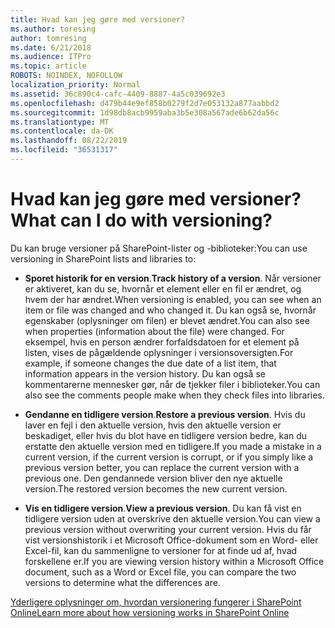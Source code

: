 ```yaml
---
title: Hvad kan jeg gøre med versioner?
ms.author: toresing
author: tomresing
ms.date: 6/21/2018
ms.audience: ITPro
ms.topic: article
ROBOTS: NOINDEX, NOFOLLOW
localization_priority: Normal
ms.assetid: 36c890c4-cafc-4409-8887-4a5c039692e3
ms.openlocfilehash: d479b44e9ef858b0279f2d7e053132a877aabbd2
ms.sourcegitcommit: 1d98db8acb9959aba3b5e308a567ade6b62da56c
ms.translationtype: MT
ms.contentlocale: da-DK
ms.lasthandoff: 08/22/2019
ms.locfileid: "36531317"
---
```

# <a name="what-can-i-do-with-versioning"></a><span data-ttu-id="15a78-102">Hvad kan jeg gøre med versioner?</span><span class="sxs-lookup"><span data-stu-id="15a78-102">What can I do with versioning?</span></span>

<span data-ttu-id="15a78-103">Du kan bruge versioner på SharePoint-lister og -biblioteker:</span><span class="sxs-lookup"><span data-stu-id="15a78-103">You can use versioning in SharePoint lists and libraries to:</span></span>
  
- <span data-ttu-id="15a78-104">**Sporet historik for en version**.</span><span class="sxs-lookup"><span data-stu-id="15a78-104">**Track history of a version**.</span></span> <span data-ttu-id="15a78-105">Når versioner er aktiveret, kan du se, hvornår et element eller en fil er ændret, og hvem der har ændret.</span><span class="sxs-lookup"><span data-stu-id="15a78-105">When versioning is enabled, you can see when an item or file was changed and who changed it.</span></span> <span data-ttu-id="15a78-106">Du kan også se, hvornår egenskaber (oplysninger om filen) er blevet ændret.</span><span class="sxs-lookup"><span data-stu-id="15a78-106">You can also see when properties (information about the file) were changed.</span></span> <span data-ttu-id="15a78-107">For eksempel, hvis en person ændrer forfaldsdatoen for et element på listen, vises de pågældende oplysninger i versionsoversigten.</span><span class="sxs-lookup"><span data-stu-id="15a78-107">For example, if someone changes the due date of a list item, that information appears in the version history.</span></span> <span data-ttu-id="15a78-108">Du kan også se kommentarerne mennesker gør, når de tjekker filer i biblioteker.</span><span class="sxs-lookup"><span data-stu-id="15a78-108">You can also see the comments people make when they check files into libraries.</span></span> 
    
- <span data-ttu-id="15a78-109">**Gendanne en tidligere version**.</span><span class="sxs-lookup"><span data-stu-id="15a78-109">**Restore a previous version**.</span></span> <span data-ttu-id="15a78-110">Hvis du laver en fejl i den aktuelle version, hvis den aktuelle version er beskadiget, eller hvis du blot have en tidligere version bedre, kan du erstatte den aktuelle version med en tidligere.</span><span class="sxs-lookup"><span data-stu-id="15a78-110">If you made a mistake in a current version, if the current version is corrupt, or if you simply like a previous version better, you can replace the current version with a previous one.</span></span> <span data-ttu-id="15a78-111">Den gendannede version bliver den nye aktuelle version.</span><span class="sxs-lookup"><span data-stu-id="15a78-111">The restored version becomes the new current version.</span></span> 
    
- <span data-ttu-id="15a78-112">**Vis en tidligere version**.</span><span class="sxs-lookup"><span data-stu-id="15a78-112">**View a previous version**.</span></span> <span data-ttu-id="15a78-113">Du kan få vist en tidligere version uden at overskrive den aktuelle version.</span><span class="sxs-lookup"><span data-stu-id="15a78-113">You can view a previous version without overwriting your current version.</span></span> <span data-ttu-id="15a78-114">Hvis du får vist versionshistorik i et Microsoft Office-dokument som en Word- eller Excel-fil, kan du sammenligne to versioner for at finde ud af, hvad forskellene er.</span><span class="sxs-lookup"><span data-stu-id="15a78-114">If you are viewing version history within a Microsoft Office document, such as a Word or Excel file, you can compare the two versions to determine what the differences are.</span></span> 
    
[<span data-ttu-id="15a78-115">Yderligere oplysninger om, hvordan versionering fungerer i SharePoint Online</span><span class="sxs-lookup"><span data-stu-id="15a78-115">Learn more about how versioning works in SharePoint Online</span></span>](https://go.microsoft.com/fwlink/?linkid=875710)
  

